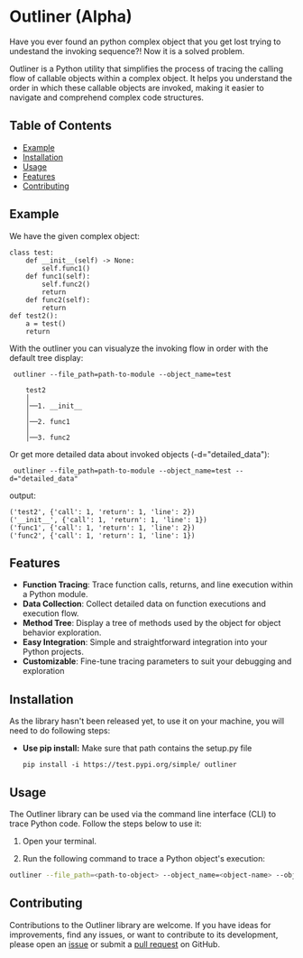 
# Outliner (Alpha)

Have you ever found an python complex object that you get lost trying to undestand the invoking sequence?! Now it is a solved problem.


Outliner is a Python utility that simplifies the process of tracing the calling flow of callable objects within a complex object. It helps you understand the order in which these callable objects are invoked, making it easier to navigate and comprehend complex code structures.

## Table of Contents
- [Example](#example)
- [Installation](#installation)
- [Usage](#usage)
- [Features](#features)
- [Contributing](#contributing)

## Example

We have the given complex object:
```
class test:
    def __init__(self) -> None:
        self.func1()
    def func1(self):
        self.func2()
        return
    def func2(self):
        return
def test2():
    a = test()
    return
``` 

With the outliner you can visualyze the invoking flow in order with the default tree display:
```
 outliner --file_path=path-to-module --object_name=test
```

```
    test2
    │
    │──1. __init__
    │
    │──2. func1
    │
    │──3. func2
```

Or get more detailed data about invoked objects (-d="detailed_data"):
```
 outliner --file_path=path-to-module --object_name=test --d="detailed_data"
```
output:
```
('test2', {'call': 1, 'return': 1, 'line': 2})
('__init__', {'call': 1, 'return': 1, 'line': 1})
('func1', {'call': 1, 'return': 1, 'line': 2})
('func2', {'call': 1, 'return': 1, 'line': 1})
```


## Features

-   **Function Tracing**: Trace function calls, returns, and line execution within a Python module.
-   **Data Collection**: Collect detailed data on function executions and execution flow.
-   **Method Tree**: Display a tree of methods used by the object for object behavior exploration.
-   **Easy Integration**: Simple and straightforward integration into your Python projects.
-   **Customizable**: Fine-tune tracing parameters to suit your debugging and exploration

## Installation
As the library hasn't been released yet, to use it on your machine, you will need to do following steps:

-	**Use pip install:**
	Make sure that path contains the setup.py file
	``` 
	pip install -i https://test.pypi.org/simple/ outliner
	```

## Usage

The Outliner library can be used via the command line interface (CLI) to trace Python code. Follow the steps below to use it:

1. Open your terminal.

2. Run the following command to trace a Python object's execution:

```bash
outliner --file_path=<path-to-object> --object_name=<object-name> --object_args=<arguments-passed-to-object>
```

## Contributing

Contributions to the Outliner library are welcome. If you have ideas for improvements, find any issues, or want to contribute to its development, please open an [issue](https://github.com/your-repo/issues) or submit a [pull request](https://github.com/your-repo/pulls) on GitHub.
